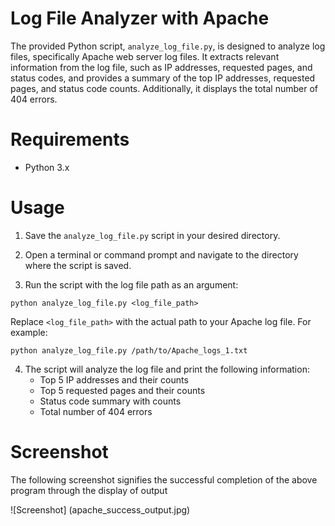 # Log File Analyzer with Apache
The provided Python script, `analyze_log_file.py`, is designed to analyze log files, specifically Apache web server log files. It extracts relevant information from the log file, such as IP addresses, requested pages, and status codes, and provides a summary of the top IP addresses, requested pages, and status code counts. Additionally, it displays the total number of 404 errors.

# Requirements

- Python 3.x

# Usage

1. Save the `analyze_log_file.py` script in your desired directory.

2. Open a terminal or command prompt and navigate to the directory where the script is saved.

3. Run the script with the log file path as an argument:

```
python analyze_log_file.py <log_file_path>
```

Replace `<log_file_path>` with the actual path to your Apache log file. For example:

```
python analyze_log_file.py /path/to/Apache_logs_1.txt
```

4. The script will analyze the log file and print the following information:
   - Top 5 IP addresses and their counts
   - Top 5 requested pages and their counts
   - Status code summary with counts
   - Total number of 404 errors
  
# Screenshot

The following screenshot signifies the successful completion of the above program through the display of output

![Screenshot] (apache_success_output.jpg)

